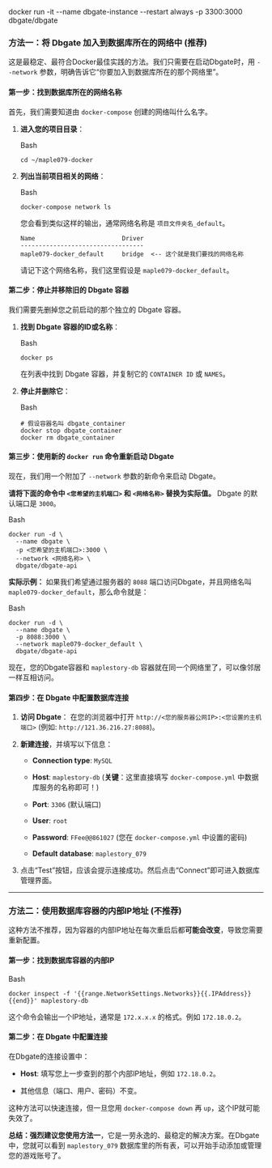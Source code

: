docker run -it --name dbgate-instance --restart always -p 3300:3000 dbgate/dbgate

### **方法一：将 Dbgate 加入到数据库所在的网络中 (推荐)**

这是最稳定、最符合Docker最佳实践的方法。我们只需要在启动Dbgate时，用 `--network` 参数，明确告诉它“你要加入到数据库所在的那个网络里”。

#### **第一步：找到数据库所在的网络名称**

首先，我们需要知道由 `docker-compose` 创建的网络叫什么名字。

1. **进入您的项目目录**：
    
    Bash
    
    ```
    cd ~/maple079-docker
    ```
    
2. **列出当前项目相关的网络**：
    
    Bash
    
    ```
    docker-compose network ls
    ```
    
    您会看到类似这样的输出，通常网络名称是 `项目文件夹名_default`。
    
    ```
    Name                        Driver
    ----------------------------------
    maple079-docker_default     bridge  <-- 这个就是我们要找的网络名称
    ```
    
    请记下这个网络名称，我们这里假设是 `maple079-docker_default`。
    

#### **第二步：停止并移除旧的 Dbgate 容器**

我们需要先删掉您之前启动的那个独立的 Dbgate 容器。

1. **找到 Dbgate 容器的ID或名称**：
    
    Bash
    
    ```
    docker ps
    ```
    
    在列表中找到 Dbgate 容器，并复制它的 `CONTAINER ID` 或 `NAMES`。
    
2. **停止并删除它**：
    
    Bash
    
    ```
    # 假设容器名叫 dbgate_container
    docker stop dbgate_container
    docker rm dbgate_container
    ```
    

#### **第三步：使用新的 `docker run` 命令重新启动 Dbgate**

现在，我们用一个附加了 `--network` 参数的新命令来启动 Dbgate。

**请将下面的命令中 `<您希望的主机端口>` 和 `<网络名称>` 替换为实际值。** Dbgate 的默认端口是 `3000`。

Bash

```
docker run -d \
  --name dbgate \
  -p <您希望的主机端口>:3000 \
  --network <网络名称> \
  dbgate/dbgate-api
```

**实际示例：** 如果我们希望通过服务器的 `8088` 端口访问Dbgate，并且网络名叫 `maple079-docker_default`，那么命令就是：

Bash

```
docker run -d \
  --name dbgate \
  -p 8088:3000 \
  --network maple079-docker_default \
  dbgate/dbgate-api
```

现在，您的Dbgate容器和 `maplestory-db` 容器就在同一个网络里了，可以像邻居一样互相访问。

#### **第四步：在 Dbgate 中配置数据库连接**

1. **访问 Dbgate**： 在您的浏览器中打开 `http://<您的服务器公网IP>:<您设置的主机端口>` (例如: `http://121.36.216.27:8088`)。
    
2. **新建连接**，并填写以下信息：
    
    - **Connection type**: `MySQL`
        
    - **Host**: `maplestory-db` (**关键**：这里直接填写 `docker-compose.yml` 中数据库服务的名称即可！)
        
    - **Port**: `3306` (默认端口)
        
    - **User**: `root`
        
    - **Password**: `FFee@@861027` (您在 `docker-compose.yml` 中设置的密码)
        
    - **Default database**: `maplestory_079`
        
3. 点击“Test”按钮，应该会提示连接成功。然后点击“Connect”即可进入数据库管理界面。
    

---

### **方法二：使用数据库容器的内部IP地址 (不推荐)**

这种方法不推荐，因为容器的内部IP地址在每次重启后都**可能会改变**，导致您需要重新配置。

#### **第一步：找到数据库容器的内部IP**

Bash

```
docker inspect -f '{{range.NetworkSettings.Networks}}{{.IPAddress}}{{end}}' maplestory-db
```

这个命令会输出一个IP地址，通常是 `172.x.x.x` 的格式。例如 `172.18.0.2`。

#### **第二步：在 Dbgate 中配置连接**

在Dbgate的连接设置中：

- **Host**: 填写您上一步查到的那个内部IP地址，例如 `172.18.0.2`。
    
- 其他信息（端口、用户、密码）不变。
    

这种方法可以快速连接，但一旦您用 `docker-compose down` 再 `up`，这个IP就可能失效了。

**总结：强烈建议您使用方法一**，它是一劳永逸的、最稳定的解决方案。在Dbgate中，您就可以看到 `maplestory_079` 数据库里的所有表，可以开始手动添加或管理您的游戏账号了。